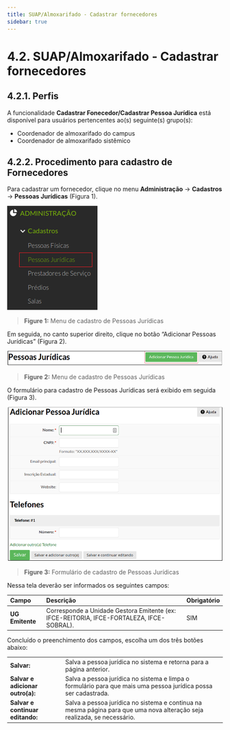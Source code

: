 ```yaml
---
title: SUAP/Almoxarifado - Cadastrar fornecedores
sidebar: true
---
```


# 4.2. SUAP/Almoxarifado - Cadastrar fornecedores

## 4.2.1. Perfis

A funcionalidade **Cadastrar Fonecedor/Cadastrar Pessoa Jurídica** está disponível para usuários pertencentes ao(s) seguinte(s) grupo(s):

  * Coordenador de almoxarifado do campus
  * Coordenador de almoxarifado sistêmico
  
## 4.2.2. Procedimento para cadastro de Fornecedores

Para cadastrar um fornecedor, clique no menu **Administração** → **Cadastros** → **Pessoas Jurídicas** (Figura 1).

![menu_pessoa_juridica](../images/menu_pessoa_juridica.png)
>**Figure 1:** Menu de cadastro de Pessoas Jurídicas

Em seguida, no canto superior direito, clique no botão “Adicionar Pessoas Jurídicas” (Figura 2).

![add_pessoa_juridica_btn](../images/add_pessoa_juridica_btn.png)
>**Figure 2:** Menu de cadastro de Pessoas Jurídicas

O formulário para cadastro de Pessoas Jurídicas será exibido em seguida (Figura 3). 

![form_add_pessoa_juridica](../images/form_add_pessoa_juridica.png)
>**Figure 3:** Formulário de cadastro de Pessoas Jurídicas

Nessa tela deverão ser informados os seguintes campos:

| Campo | Descrição | Obrigatório |
| :-----| :---------| :-----------|
|**UG Emitente**| Corresponde a Unidade Gestora Emitente (ex: IFCE-REITORIA, IFCE-FORTALEZA, IFCE-SOBRAL). | SIM |

Concluído o preenchimento dos campos, escolha um dos três botões abaixo:

|       |           |
| :-----| :---------|
|**Salvar:**|Salva a pessoa jurídica no sistema e retorna para a página anterior.|
|**Salvar e adicionar outro(a):**|Salva a pessoa jurídica no sistema e limpa o formulário para que mais uma pessoa jurídica possa ser cadastrada.|
|**Salvar e continuar editando:**|Salva a pessoa jurídica no sistema e continua na mesma página para que uma nova alteração seja realizada, se necessário.|
